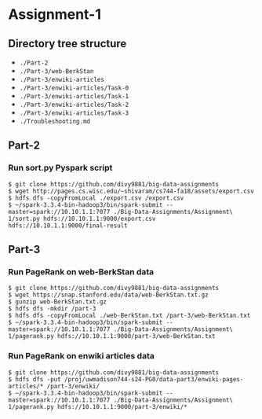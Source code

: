 # Assignment-1

## Directory tree structure
- `./Part-2`
- `./Part-3/web-BerkStan`
- `./Part-3/enwiki-articles`
- `./Part-3/enwiki-articles/Task-0`
- `./Part-3/enwiki-articles/Task-1`
- `./Part-3/enwiki-articles/Task-2`
- `./Part-3/enwiki-articles/Task-3`
- `./Troubleshooting.md`

## Part-2
### Run sort.py Pyspark script
```
$ git clone https://github.com/divy9881/big-data-assignments
$ wget http://pages.cs.wisc.edu/~shivaram/cs744-fa18/assets/export.csv
$ hdfs dfs -copyFromLocal ./export.csv /export.csv
$ ~/spark-3.3.4-bin-hadoop3/bin/spark-submit --master=spark://10.10.1.1:7077 ./Big-Data-Assignments/Assignment\ 1/sort.py hdfs://10.10.1.1:9000/export.csv hdfs://10.10.1.1:9000/final-result
```

## Part-3
### Run PageRank on web-BerkStan data
```
$ git clone https://github.com/divy9881/big-data-assignments
$ wget https://snap.stanford.edu/data/web-BerkStan.txt.gz
$ gunzip web-BerkStan.txt.gz
$ hdfs dfs -mkdir /part-3
$ hdfs dfs -copyFromLocal ./web-BerkStan.txt /part-3/web-BerkStan.txt
$ ~/spark-3.3.4-bin-hadoop3/bin/spark-submit --master=spark://10.10.1.1:7077 ./Big-Data-Assignments/Assignment\ 1/pagerank.py hdfs://10.10.1.1:9000/part-3/web-BerkStan.txt
```

### Run PageRank on enwiki articles data
```
$ git clone https://github.com/divy9881/big-data-assignments
$ hdfs dfs -put /proj/uwmadison744-s24-PG0/data-part3/enwiki-pages-articles/* /part-3/enwiki/
$ ~/spark-3.3.4-bin-hadoop3/bin/spark-submit --master=spark://10.10.1.1:7077 ./Big-Data-Assignments/Assignment\ 1/pagerank.py hdfs://10.10.1.1:9000/part-3/enwiki/*
```